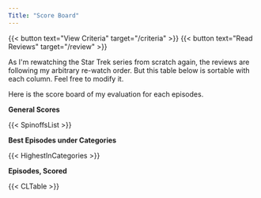 ```yaml
---
Title: "Score Board"
---
```


{{< button text="View Criteria" target="/criteria" >}}
{{< button text="Read Reviews" target="/review" >}}

As I'm rewatching the Star Trek series from scratch again, the reviews are following my arbitrary re-watch order. But this table below is sortable with each column. Feel free to modify it.

Here is the score board of my evaluation for each episodes.


**General Scores**

{{< SpinoffsList >}}

**Best Episodes under Categories**

{{< HighestInCategories >}}

**Episodes, Scored**

{{< CLTable >}}